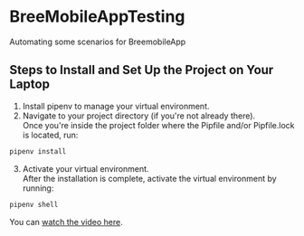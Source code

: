 # BreeMobileAppTesting
Automating some scenarios for BreemobileApp

## Steps to Install and Set Up the Project on Your Laptop

1. Install pipenv to manage your virtual environment.
2. Navigate to your project directory (if you're not already there).<br>
Once you're inside the project folder where the Pipfile and/or Pipfile.lock is located, run:
```bash
pipenv install
```
3. Activate your virtual environment.<br>
After the installation is complete, activate the virtual environment by running:
```bash
pipenv shell
```

You can [watch the video here](https://github.com/rormenol/BreeMobileAppTesting/blob/main/BreeMobileApp_Automation_compressed.mp4).
